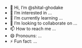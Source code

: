- 👋 Hi, I’m @shital-ghodake
- 👀 I’m interested in ...
- 🌱 I’m currently learning ...
- 💞️ I’m looking to collaborate on ...
- 📫 How to reach me ...
- 😄 Pronouns: ...
- ⚡ Fun fact: ...

<!---
shital-ghodake/shital-ghodake is a ✨ special ✨ repository because its `README.md` (this file) appears on your GitHub profile.
You can click the Preview link to take a look at your changes.
--->
